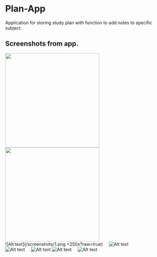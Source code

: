 # Plan-App
Application for storing study plan with function to add notes to specific subject.


## Screenshots from app.  
<img src="/screenshots/1.jpg" width="300"> <img src="/screenshots/2.jpg" width="300">  
![Alt text](/screenshots/1.png =250x?raw=true) &nbsp; &nbsp; ![Alt text](/screenshots/2.png?raw=true)  
![Alt text](/screenshots/3.jpg?raw=true) &nbsp; &nbsp; ![Alt text](/screenshots/4.jpg?raw=true)
![Alt text](/screenshots/5.jpg?raw=true) &nbsp; &nbsp; ![Alt text](/screenshots/6.jpg?raw=true)  

